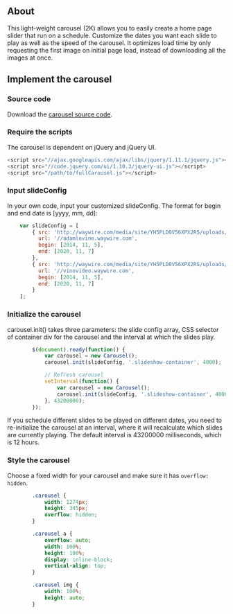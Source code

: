 ## About
This light-weight carousel (2K) allows you to easily create a home page slider that run on a schedule. Customize the dates you want each slide to play as well as the speed of the carousel. It optimizes load time by only requesting the first image on initial page load, instead of downloading all the images at once.

## Implement the carousel

### Source code
Download the <a href="http://carousel-schedule.herokuapp.com/js/fullCarousel.js">carousel source code</a>.
            
### Require the scripts
The carousel is dependent on jQuery and jQuery UI.    
```javascript
<script src="//ajax.googleapis.com/ajax/libs/jquery/1.11.1/jquery.js"></script>
<script src="//code.jquery.com/ui/1.10.3/jquery-ui.js"></script>
<script src="/path/to/fullCarousel.js"></script>
```

### Input slideConfig 
In your own code, input your customized slideConfig. The format for begin and end date is [yyyy, mm, dd]:
```javascript
    var slideConfig = [
        { src: 'http://waywire.com/media/site/YH5PLD0V56XPX2RS/uploads/AdamLevine_HomePageSlider_1aa.png', 
          url: '//adamlevine.waywire.com',
          begin: [2014, 11, 5],
          end: [2020, 11, 7] 
        },
        { src: 'http://waywire.com/media/site/YH5PLD0V56XPX2RS/uploads/HomePageSliderVinoVideo.jpg', 
          url: '//vinovideo.waywire.com', 
          begin: [2014, 11, 5],
          end: [2020, 11, 7] 
        }
    ];    
```

### Initialize the carousel
carousel.init() takes three parameters: the slide config array, CSS selector of container div for the carousel and the interval at which the slides play.
```javascript
        $(document).ready(function() {
            var carousel = new Carousel();
            carousel.init(slideConfig, '.slideshow-container', 4000);                       

            // Refresh carousel
            setInterval(function() {
                var carousel = new Carousel();
                carousel.init(slideConfig, '.slideshow-container', 4000);
            }, 43200000);                  
        });            
```
If you schedule different slides to be played on different dates, you need to re-initialize the carousel at an interval, where it will recalculate which slides are currently playing. The default interval is 43200000 milliseconds, which is 12 hours.

### Style the carousel
Choose a fixed width for your carousel and make sure it has `overflow: hidden`.
```css
        .carousel {
            width: 1274px;
            height: 345px;
            overflow: hidden;
        }                   

        .carousel a {
            overflow: auto;
            width: 100%;
            height: 100%;
            display: inline-block;
            vertical-align: top;  
        }                   

        .carousel img {
            width: 100%;
            height: auto;
        }           
``` 
